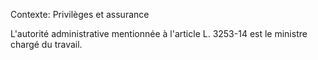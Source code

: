 Contexte: Privilèges et assurance

L'autorité administrative mentionnée à l'article L. 3253-14 est le ministre chargé du travail.